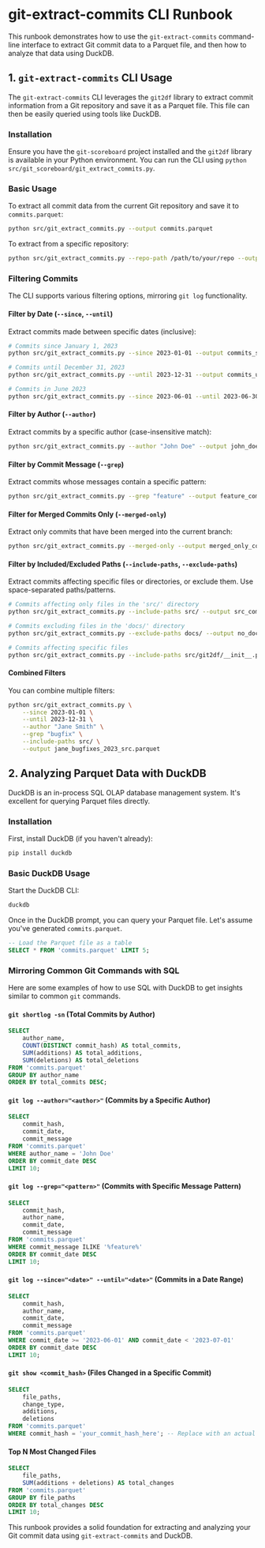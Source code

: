 # git-extract-commits CLI Runbook

This runbook demonstrates how to use the `git-extract-commits` command-line interface to extract Git commit data to a Parquet file, and then how to analyze that data using DuckDB.

## 1. `git-extract-commits` CLI Usage

The `git-extract-commits` CLI leverages the `git2df` library to extract commit information from a Git repository and save it as a Parquet file. This file can then be easily queried using tools like DuckDB.

### Installation

Ensure you have the `git-scoreboard` project installed and the `git2df` library is available in your Python environment. You can run the CLI using `python src/git_scoreboard/git_extract_commits.py`.

### Basic Usage

To extract all commit data from the current Git repository and save it to `commits.parquet`:

```bash
python src/git_extract_commits.py --output commits.parquet
```

To extract from a specific repository:

```bash
python src/git_extract_commits.py --repo-path /path/to/your/repo --output repo_commits.parquet
```

### Filtering Commits

The CLI supports various filtering options, mirroring `git log` functionality.

#### Filter by Date (`--since`, `--until`)

Extract commits made between specific dates (inclusive):

```bash
# Commits since January 1, 2023
python src/git_extract_commits.py --since 2023-01-01 --output commits_since_2023.parquet

# Commits until December 31, 2023
python src/git_extract_commits.py --until 2023-12-31 --output commits_until_2023.parquet

# Commits in June 2023
python src/git_extract_commits.py --since 2023-06-01 --until 2023-06-30 --output commits_june_2023.parquet
```

#### Filter by Author (`--author`)

Extract commits by a specific author (case-insensitive match):

```bash
python src/git_extract_commits.py --author "John Doe" --output john_doe_commits.parquet
```

#### Filter by Commit Message (`--grep`)

Extract commits whose messages contain a specific pattern:

```bash
python src/git_extract_commits.py --grep "feature" --output feature_commits.parquet
```

#### Filter for Merged Commits Only (`--merged-only`)

Extract only commits that have been merged into the current branch:

```bash
python src/git_extract_commits.py --merged-only --output merged_only_commits.parquet
```

#### Filter by Included/Excluded Paths (`--include-paths`, `--exclude-paths`)

Extract commits affecting specific files or directories, or exclude them. Use space-separated paths/patterns.

```bash
# Commits affecting only files in the 'src/' directory
python src/git_extract_commits.py --include-paths src/ --output src_commits.parquet

# Commits excluding files in the 'docs/' directory
python src/git_extract_commits.py --exclude-paths docs/ --output no_docs_commits.parquet

# Commits affecting specific files
python src/git_extract_commits.py --include-paths src/git2df/__init__.py src/git2df/backends.py --output specific_files_commits.parquet
```

#### Combined Filters

You can combine multiple filters:

```bash
python src/git_extract_commits.py \
    --since 2023-01-01 \
    --until 2023-12-31 \
    --author "Jane Smith" \
    --grep "bugfix" \
    --include-paths src/ \
    --output jane_bugfixes_2023_src.parquet
```

## 2. Analyzing Parquet Data with DuckDB

DuckDB is an in-process SQL OLAP database management system. It's excellent for querying Parquet files directly.

### Installation

First, install DuckDB (if you haven't already):

```bash
pip install duckdb
```

### Basic DuckDB Usage

Start the DuckDB CLI:

```bash
duckdb
```

Once in the DuckDB prompt, you can query your Parquet file. Let's assume you've generated `commits.parquet`.

```sql
-- Load the Parquet file as a table
SELECT * FROM 'commits.parquet' LIMIT 5;
```

### Mirroring Common Git Commands with SQL

Here are some examples of how to use SQL with DuckDB to get insights similar to common `git` commands.

#### `git shortlog -sn` (Total Commits by Author)

```sql
SELECT
    author_name,
    COUNT(DISTINCT commit_hash) AS total_commits,
    SUM(additions) AS total_additions,
    SUM(deletions) AS total_deletions
FROM 'commits.parquet'
GROUP BY author_name
ORDER BY total_commits DESC;
```

#### `git log --author="<author>"` (Commits by a Specific Author)

```sql
SELECT
    commit_hash,
    commit_date,
    commit_message
FROM 'commits.parquet'
WHERE author_name = 'John Doe'
ORDER BY commit_date DESC
LIMIT 10;
```

#### `git log --grep="<pattern>"` (Commits with Specific Message Pattern)

```sql
SELECT
    commit_hash,
    author_name,
    commit_date,
    commit_message
FROM 'commits.parquet'
WHERE commit_message ILIKE '%feature%'
ORDER BY commit_date DESC
LIMIT 10;
```

#### `git log --since="<date>" --until="<date>"` (Commits in a Date Range)

```sql
SELECT
    commit_hash,
    author_name,
    commit_date,
    commit_message
FROM 'commits.parquet'
WHERE commit_date >= '2023-06-01' AND commit_date < '2023-07-01'
ORDER BY commit_date DESC
LIMIT 10;
```

#### `git show <commit_hash>` (Files Changed in a Specific Commit)

```sql
SELECT
    file_paths,
    change_type,
    additions,
    deletions
FROM 'commits.parquet'
WHERE commit_hash = 'your_commit_hash_here'; -- Replace with an actual commit hash
```

#### Top N Most Changed Files

```sql
SELECT
    file_paths,
    SUM(additions + deletions) AS total_changes
FROM 'commits.parquet'
GROUP BY file_paths
ORDER BY total_changes DESC
LIMIT 10;
```

This runbook provides a solid foundation for extracting and analyzing your Git commit data using `git-extract-commits` and DuckDB.
